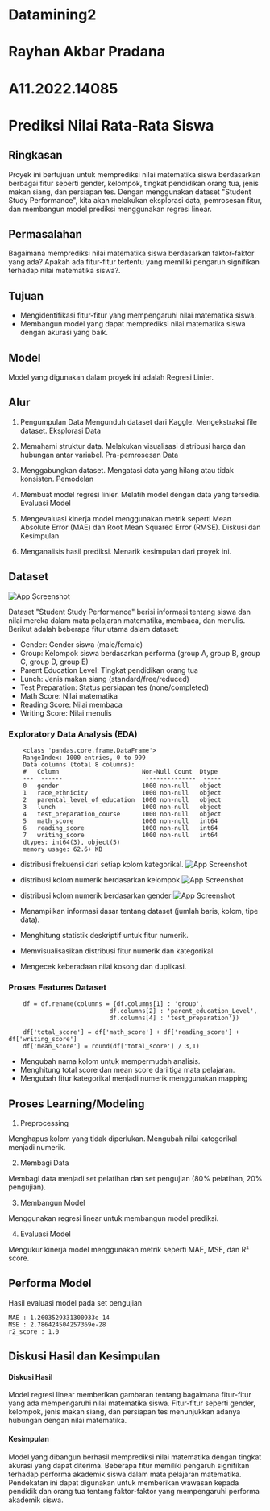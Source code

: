 # Datamining2
# Rayhan Akbar Pradana
# A11.2022.14085

# Prediksi Nilai Rata-Rata Siswa

## Ringkasan

Proyek ini bertujuan untuk memprediksi nilai matematika siswa berdasarkan berbagai fitur seperti gender, kelompok, tingkat pendidikan orang tua, jenis makan siang, dan persiapan tes. Dengan menggunakan dataset "Student Study Performance", kita akan melakukan eksplorasi data, pemrosesan fitur, dan membangun model prediksi menggunakan regresi linear.

## Permasalahan

Bagaimana memprediksi nilai matematika siswa berdasarkan faktor-faktor yang ada?
Apakah ada fitur-fitur tertentu yang memiliki pengaruh signifikan terhadap nilai matematika siswa?.

## Tujuan

- Mengidentifikasi fitur-fitur yang mempengaruhi nilai matematika siswa.
- Membangun model yang dapat memprediksi nilai matematika siswa dengan akurasi yang baik.

## Model

Model yang digunakan dalam proyek ini adalah Regresi Linier.

## Alur

1. Pengumpulan Data
   Mengunduh dataset dari Kaggle.
   Mengekstraksi file dataset.
   Eksplorasi Data

2. Memahami struktur data.
   Melakukan visualisasi distribusi harga dan hubungan antar variabel.
   Pra-pemrosesan Data

3. Menggabungkan dataset.
   Mengatasi data yang hilang atau tidak konsisten.
   Pemodelan

4. Membuat model regresi linier.
   Melatih model dengan data yang tersedia.
   Evaluasi Model

5. Mengevaluasi kinerja model menggunakan metrik seperti Mean Absolute Error (MAE) dan Root Mean Squared Error (RMSE).
   Diskusi dan Kesimpulan

6. Menganalisis hasil prediksi.
   Menarik kesimpulan dari proyek ini.

## Dataset

![App Screenshot](./gambar/dataset.png)

Dataset "Student Study Performance" berisi informasi tentang siswa dan nilai mereka dalam mata pelajaran matematika, membaca, dan menulis. Berikut adalah beberapa fitur utama dalam dataset:

- Gender: Gender siswa (male/female)
- Group: Kelompok siswa berdasarkan performa (group A, group B, group C, group D, group E)
- Parent Education Level: Tingkat pendidikan orang tua
- Lunch: Jenis makan siang (standard/free/reduced)
- Test Preparation: Status persiapan tes (none/completed)
- Math Score: Nilai matematika
- Reading Score: Nilai membaca
- Writing Score: Nilai menulis

### Exploratory Data Analysis (EDA)

        <class 'pandas.core.frame.DataFrame'>
        RangeIndex: 1000 entries, 0 to 999
        Data columns (total 8 columns):
        #   Column                       Non-Null Count  Dtype
        ---  ------                       --------------  -----
        0   gender                       1000 non-null   object
        1   race_ethnicity               1000 non-null   object
        2   parental_level_of_education  1000 non-null   object
        3   lunch                        1000 non-null   object
        4   test_preparation_course      1000 non-null   object
        5   math_score                   1000 non-null   int64
        6   reading_score                1000 non-null   int64
        7   writing_score                1000 non-null   int64
        dtypes: int64(3), object(5)
        memory usage: 62.6+ KB

- distribusi frekuensi dari setiap kolom kategorikal.
  ![App Screenshot](./gambar/eda.png)

- distribusi kolom numerik berdasarkan kelompok
  ![App Screenshot](./gambar/score.png)

- distribusi kolom numerik berdasarkan gender
  ![App Screenshot](./gambar/gender.png)
- Menampilkan informasi dasar tentang dataset (jumlah baris, kolom, tipe data).
- Menghitung statistik deskriptif untuk fitur numerik.
- Memvisualisasikan distribusi fitur numerik dan kategorikal.
- Mengecek keberadaan nilai kosong dan duplikasi.

### Proses Features Dataset

        df = df.rename(columns = {df.columns[1] : 'group',
                                df.columns[2] : 'parent_education_Level',
                                df.columns[4] : 'test_preparation'})

        df['total_score'] = df['math_score'] + df['reading_score'] + df['writing_score']
        df['mean_score'] = round(df['total_score'] / 3,1)

- Mengubah nama kolom untuk mempermudah analisis.
- Menghitung total score dan mean score dari tiga mata pelajaran.
- Mengubah fitur kategorikal menjadi numerik menggunakan mapping

## Proses Learning/Modeling

1. Preprocessing

Menghapus kolom yang tidak diperlukan.
Mengubah nilai kategorikal menjadi numerik.

2. Membagi Data

Membagi data menjadi set pelatihan dan set pengujian (80% pelatihan, 20% pengujian).

3. Membangun Model

Menggunakan regresi linear untuk membangun model prediksi.

4. Evaluasi Model

Mengukur kinerja model menggunakan metrik seperti MAE, MSE, dan R² score.

## Performa Model

Hasil evaluasi model pada set pengujian

    MAE : 1.2603529331300933e-14
    MSE : 2.786424504257369e-28
    r2_score : 1.0

## Diskusi Hasil dan Kesimpulan

#### Diskusi Hasil

Model regresi linear memberikan gambaran tentang bagaimana fitur-fitur yang ada mempengaruhi nilai matematika siswa.
Fitur-fitur seperti gender, kelompok, jenis makan siang, dan persiapan tes menunjukkan adanya hubungan dengan nilai matematika.

#### Kesimpulan

Model yang dibangun berhasil memprediksi nilai matematika dengan tingkat akurasi yang dapat diterima.
Beberapa fitur memiliki pengaruh signifikan terhadap performa akademik siswa dalam mata pelajaran matematika.
Pendekatan ini dapat digunakan untuk memberikan wawasan kepada pendidik dan orang tua tentang faktor-faktor yang mempengaruhi performa akademik siswa.
